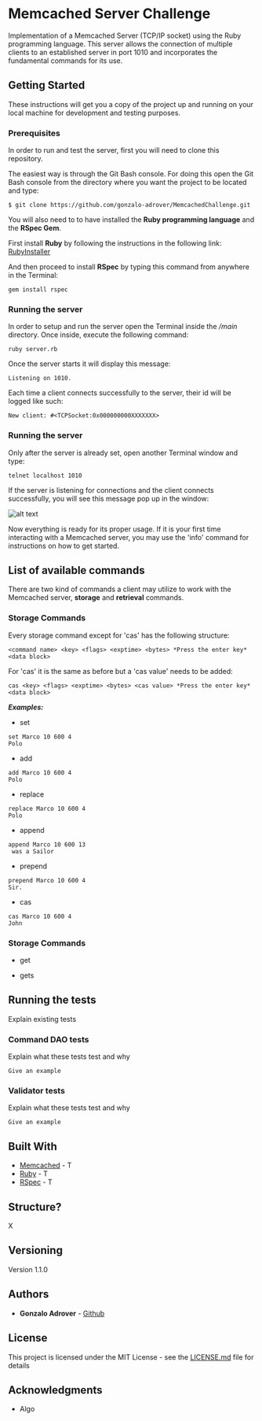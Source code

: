 # Memcached Server Challenge

Implementation of a Memcached Server (TCP/IP socket) using the Ruby programming language. This server allows the connection of multiple clients to an established server in port 1010 and incorporates the fundamental commands for its use.

## Getting Started

These instructions will get you a copy of the project up and running on your local machine for development and testing purposes.

### Prerequisites

In order to run and test the server, first you will need to clone this repository. 

The easiest way is through the Git Bash console. For doing this open the Git Bash console from the directory where you want the project to be located and type: 

```
$ git clone https://github.com/gonzalo-adrover/MemcachedChallenge.git
```

You will also need to to have installed the **Ruby programming language** and the **RSpec Gem**.

First install **Ruby** by following the instructions in the following link: [RubyInstaller](https://rubyinstaller.org/)

And then proceed to install **RSpec** by typing this command from anywhere in the Terminal:

```
gem install rspec
```

### Running the server

In order to setup and run the server open the Terminal inside the */main* directory. Once inside, execute the following command:

```
ruby server.rb
```

Once the server starts it will display this message:

```
Listening on 1010.
```

Each time a client connects successfully to the server, their id will be logged like such:

```
New client: #<TCPSocket:0x000000000XXXXXXX>
```

### Running the server

Only after the server is already set, open another Terminal window and type:

```
telnet localhost 1010
```

If the server is listening for connections and the client connects successfully, you will see this message pop up in the window:

![alt text](https://imgur.com/a/Sp82mpW)

Now everything is ready for its proper usage. If it is your first time interacting with a Memcached server, you may use the 'info' command for instructions on how to get started.

## List of available commands

There are two kind of commands a client may utilize to work with the Memcached server, **storage** and **retrieval** commands.

### Storage Commands

Every storage command except for 'cas' has the following structure: 

```
<command name> <key> <flags> <exptime> <bytes> *Press the enter key*
<data block>
```

For 'cas' it is the same as before but a 'cas value' needs to be added:

```
cas <key> <flags> <exptime> <bytes> <cas value> *Press the enter key*
<data block>
```

***Examples:***

* set

```
set Marco 10 600 4
Polo
```

* add

```
add Marco 10 600 4
Polo
```

* replace

```
replace Marco 10 600 4
Polo
```

* append

```
append Marco 10 600 13
 was a Sailor
```

* prepend

```
prepend Marco 10 600 4
Sir. 
```

* cas

```
cas Marco 10 600 4
John
```

### Storage Commands

* get

* gets

## Running the tests

Explain existing tests

### Command DAO tests

Explain what these tests test and why

```
Give an example
```

### Validator tests

Explain what these tests test and why

```
Give an example
```

## Built With

* [Memcached](link) - T
* [Ruby](link) - T
* [RSpec](link) - T

## Structure?

X

## Versioning

Version 1.1.0 

## Authors

* **Gonzalo Adrover** - [Github](https://github.com/gonzalo-adrover)

## License

This project is licensed under the MIT License - see the [LICENSE.md](LICENSE.md) file for details

## Acknowledgments

* Algo

